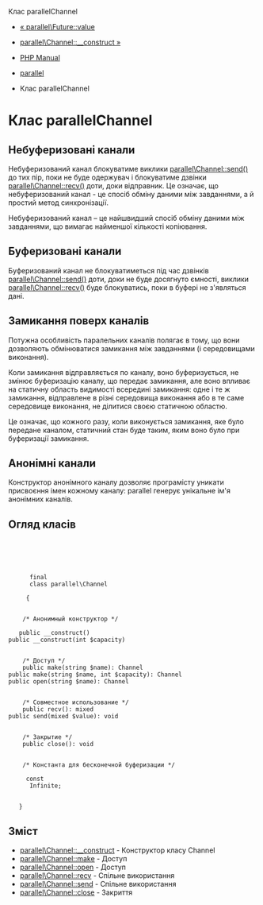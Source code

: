 Клас parallelChannel

-   [« parallel\\Future::value](parallel-future.value.html)
    
-   [parallel\\Channel::\_\_construct »](parallel-channel.construct.html)
    
-   [PHP Manual](index.html)
    
-   [parallel](book.parallel.html)
    
-   Клас parallelChannel
    

# Клас parallelChannel

## Небуферизовані канали

Небуферизований канал блокуватиме виклики [parallel\\Channel::send()](parallel-channel.send.html) до тих пір, поки не буде одержувач і блокуватиме дзвінки [parallel\\Channel::recv()](parallel-channel.recv.html) доти, доки відправник. Це означає, що небуферизований канал - це спосіб обміну даними між завданнями, а й простий метод синхронізації.

Небуферизований канал – це найшвидший спосіб обміну даними між завданнями, що вимагає найменшої кількості копіювання.

## Буферизовані канали

Буферизований канал не блокуватиметься під час дзвінків [parallel\\Channel::send()](parallel-channel.send.html) доти, доки не буде досягнуто ємності, виклики [parallel\\Channel::recv()](parallel-channel.recv.html) буде блокуватись, поки в буфері не з'являться дані.

## Замикання поверх каналів

Потужна особливість паралельних каналів полягає в тому, що вони дозволяють обмінюватися замикання між завданнями (і середовищами виконання).

Коли замикання відправляється по каналу, воно буферизується, не змінює буферизацію каналу, що передає замикання, але воно впливає на статичну область видимості всередині замикання: одне і те ж замикання, відправлене в різні середовища виконання або в те саме середовище виконання, не ділитися своєю статичною областю.

Це означає, що кожного разу, коли виконується замикання, яке було передане каналом, статичний стан буде таким, яким воно було при буферизації замикання.

## Анонімні канали

Конструктор анонімного каналу дозволяє програмісту уникати присвоєння імен кожному каналу: parallel генерує унікальне ім'я анонімних каналів.

## Огляд класів

```classsynopsis



    
     
      final
      class parallel\Channel
     
     {


    /* Анонимный конструктор */
    
   public __construct()
public __construct(int $capacity)


    /* Доступ */
    public make(string $name): Channel
public make(string $name, int $capacity): Channel
public open(string $name): Channel


    /* Совместное использование */
    public recv(): mixed
public send(mixed $value): void


    /* Закрытие */
    public close(): void


    /* Константа для бесконечной буферизации */
    
     const
      Infinite;


   }
```

## Зміст

-   [parallel\\Channel::\_\_construct](parallel-channel.construct.html) - Конструктор класу Channel
-   [parallel\\Channel::make](parallel-channel.make.html) - Доступ
-   [parallel\\Channel::open](parallel-channel.open.html) - Доступ
-   [parallel\\Channel::recv](parallel-channel.recv.html) - Спільне використання
-   [parallel\\Channel::send](parallel-channel.send.html) - Спільне використання
-   [parallel\\Channel::close](parallel-channel.close.html) - Закриття